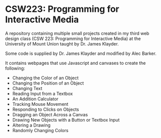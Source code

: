 # CSW223: Programming for Interactive Media
A repository containing multiple small projects created in my third web design class (CSW 223: Programming for Interactive Media) at the University of Mount Union taught by Dr. James Klayder.

Some code is supplied by Dr. James Klayder and modified by Alec Barker.

It contains webpages that use Javascript and canvases to create the following:

- Changing the Color of an Object
- Changing the Position of an Object
- Changing Text
- Reading Input from a Textbox
- An Addition Calculator
- Tracking Mouse Movement
- Responding to Clicks on Objects
- Dragging an Object Across a Canvas
- Drawing New Objects with a Button or Textbox Input
- Altering a Drawing
- Randomly Changing Colors
